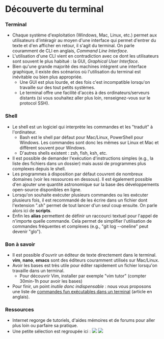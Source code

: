 # Découverte du terminal
### Terminal
+ Chaque système d'exploitation (Windows, Mac, Linux, etc.) permet aux utilisateurs d'intéragir au moyen d'une interface qui permet d'entrer du texte et d'en afficher en retour, il s'agit du terminal. On parle couramment de CLI en anglais, *Command Line Interface*.
+ L'utilisation d'une CLI vient en contradiction avec ce dont les utilisateurs sont souvent le plus habitué : la GUI, *Graphical User Interface*.
+ Bien qu'une grande majorité des machines intègrent une interface graphique, il existe des scénarios où l'utilisation du terminal est inévitable ou bien plus appropriée.
    + Une GUI est plus lourde, et des fois c'est incompatible lorsqu'on travaille sur des tout petits systèmes.
    + Le terminal offre une facilité d'accès à des ordinateurs/serveurs distants (si vous souhaitez aller plus loin, renseignez-vous sur le protocol SSH).


### Shell
+ Le shell est un logiciel qui interprète les commandes et les "traduit" à l'ordinateur.
    + Bash est le shell par défaut pour Mac/Linux, PowerShell pour Windows. Les commandes sont donc les mêmes sur Linux et Mac et diffèrent souvent pour Windows.
    + D'autres shells existent : zsh, fish, ksh, etc.
+ Il est possible de demander l'exécution d'instructions simples (e.g., la liste des fichiers dans un dossier) mais aussi de programmes plus complexes depuis le shell.
+ Les programmes à disposition par défaut couvrent de nombreux domaines (voir les ressources en dessous). Il est également possible d'en ajouter une quantité astronomique sur la base des développements open-source disponibles en ligne.
+ Lorsqu'on souhaite exécuter plusieurs commandes ou les exécuter plusieurs fois, il est recommandé de les écrire dans un fichier dont l'extension ".sh" permet de tout lancer d'un seul coup ensuite. On parle alors ici de **scripts**.
+ Enfin les **alias** permettent de définir un raccourci textuel pour l'appel de n'importe quelle commande. Cela permet de simplifier l'utilisation de commandes fréquentes et complexes (e.g., "git log --oneline" peut devenir "glo").

### Bon à savoir
+ Il est possible d'ouvrir un éditeur de texte directement dans le terminal. **vim**, **nano**, **emacs** sont des éditeurs couramment utilisés sur Mac/Linux.
+ Avoir les bases est très utile pour éditer rapidement un fichier lorsqu'on travaille dans un terminal.
    + Pour découvrir Vim, installer par exemple "vim tutor" (compter 30min-1h pour avoir les bases)
+ Pour finir, un point *inutile donc indispensable* : nous vous proposons une liste de [commandes fun exécutables dans un terminal](https://itsfoss.com/funny-linux-commands/) (article en anglais).


### Ressources
+ Internet regorge de tutoriels, d'aides mémoires et de forums pour aller plus loin ou parfaire sa pratique.
+ Une petite sélection est regroupée ici :
![](https://static.docsity.com/documents_first_pages/2021/04/27/a45151c81ff8277dbaa7942dc12cc563.png?v=1660417299)
![](https://www.blackmagicboxes.com/wp-content/uploads/2016/12/shell-commands20050327.png)

